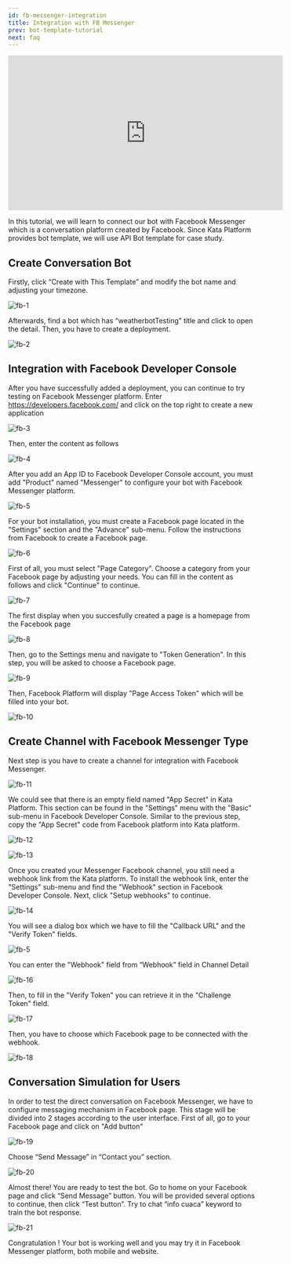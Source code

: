 ```yaml
---
id: fb-messenger-integration
title: Integration with FB Messenger
prev: bot-template-tutorial
next: faq
---
```


<iframe width="560" height="315" src="https://www.youtube-nocookie.com/embed/57JO8sPdlLQ" frameborder="0" allow="autoplay; encrypted-media" allowfullscreen></iframe>

In this tutorial, we will learn to connect our bot with Facebook Messenger which is a conversation platform created by Facebook. Since Kata Platform provides bot template, we will use API Bot template for case study.

## Create Conversation Bot

Firstly, click “Create with This Template” and modify the bot name and adjusting your timezone.

![fb-1](./images/fb-messenger-integration/fb-1.png)

Afterwards, find a bot which has “weatherbotTesting” title and click to open the detail. Then, you have to create a deployment.

![fb-2](./images/fb-messenger-integration/fb-2.png)

## Integration with Facebook Developer Console

After you have successfully added a deployment, you can continue to try testing on Facebook Messenger platform. Enter https://developers.facebook.com/ and click on the top right to create a new application

![fb-3](./images/fb-messenger-integration/fb-3.png)

Then, enter the content as follows

![fb-4](./images/fb-messenger-integration/fb-4.png)

After you add an App ID to Facebook Developer Console account, you must add "Product" named "Messenger" to configure your bot with Facebook Messenger platform.

![fb-5](./images/fb-messenger-integration/fb-5.png)

For your bot installation, you must create a Facebook page located in the "Settings" section and the "Advance" sub-menu. Follow the instructions from Facebook to create a Facebook page.

![fb-6](./images/fb-messenger-integration/fb-6.png)

First of all, you must select "Page Category". Choose a category from your Facebook page by adjusting your needs. You can fill in the content as follows and click "Continue" to continue.

![fb-7](./images/fb-messenger-integration/fb-7.png)

The first display when you succesfully created a page is a homepage from the Facebook page

![fb-8](./images/fb-messenger-integration/fb-8.png)

Then, go to the Settings menu and navigate to "Token Generation". In this step, you will be asked to choose a Facebook page.

![fb-9](./images/fb-messenger-integration/fb-9.png)

Then, Facebook Platform will display "Page Access Token" which will be filled into your bot.

![fb-10](./images/fb-messenger-integration/fb-10.png)

## Create Channel with Facebook Messenger Type

Next step is you have to create a channel for integration with Facebook Messenger.

![fb-11](./images/fb-messenger-integration/fb-11.png)

We could see that there is an empty field named "App Secret" in Kata Platform. This section can be found in the "Settings" menu with the "Basic" sub-menu in Facebook Developer Console. Similar to the previous step, copy the "App Secret" code from Facebook platform into Kata platform.

![fb-12](./images/fb-messenger-integration/fb-12.png)

![fb-13](./images/fb-messenger-integration/fb-13.png)

Once you created your Messenger Facebook channel, you still need a webhook link from the Kata platform. To install the webhook link, enter the "Settings" sub-menu and find the "Webhook" section in Facebook Developer Console. Next, click "Setup webhooks" to continue.

![fb-14](./images/fb-messenger-integration/fb-14.png)

You will see a dialog box which we have to fill the "Callback URL" and the "Verify Token" fields.

![fb-5](./images/fb-messenger-integration/fb-15.png)

You can enter the "Webhook" field from “Webhook” field in Channel Detail

![fb-16](./images/fb-messenger-integration/fb-16.png)

Then, to fill in the "Verify Token" you can retrieve it in the "Challenge Token" field.

![fb-17](./images/fb-messenger-integration/fb-17.png)

Then, you have to choose which Facebook page to be connected with the webhook.

![fb-18](./images/fb-messenger-integration/fb-18.png)

## Conversation Simulation for Users

In order to test the direct conversation on Facebook Messenger, we have to configure messaging mechanism in Facebook page. This stage will be divided into 2 stages according to the user interface. First of all, go to your Facebook page and click on "Add button"

![fb-19](./images/fb-messenger-integration/fb-19.png)

Choose “Send Message” in “Contact you” section.

![fb-20](./images/fb-messenger-integration/fb-20.png)

Almost there! You are ready to test the bot. Go to home on your Facebook page and click “Send Message” button. You will be provided several options to continue, then click “Test button”. Try to chat “info cuaca” keyword to train the bot response.

![fb-21](./images/fb-messenger-integration/fb-21.png)

Congratulation ! Your bot is working well and you may try it in Facebook Messenger platform, both mobile and website.
